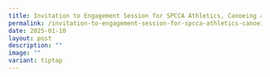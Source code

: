 ```yaml
---
title: Invitation to Engagement Session for SPCCA Athletics, Canoeing and Water Polo
permalink: /invitation-to-engagement-session-for-spcca-athletics-canoeing-and-water-polo/
date: 2025-01-10
layout: post
description: ""
image: ""
variant: tiptap
---
```

